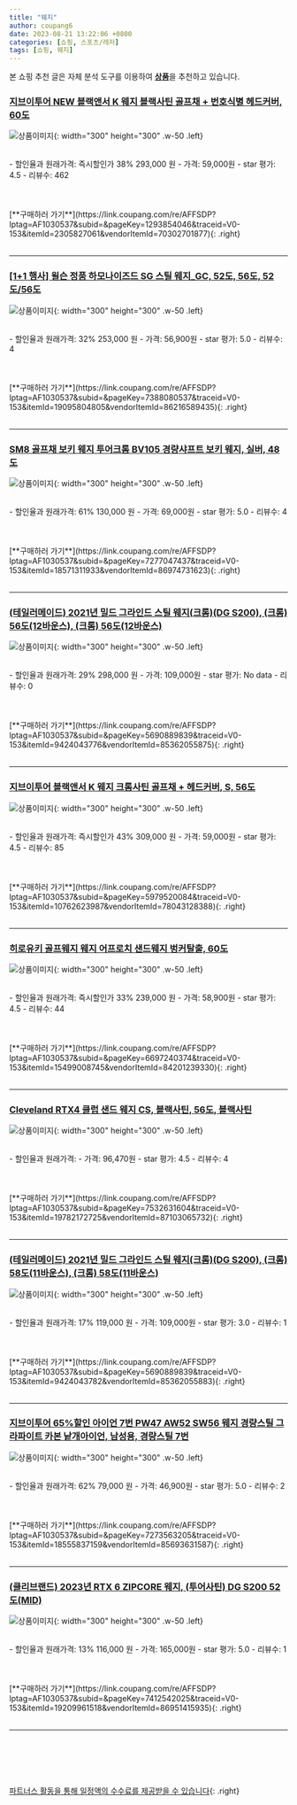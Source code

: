 ```yaml
---
title: "웨지"
author: coupang6
date: 2023-08-21 13:22:06 +0800
categories: [쇼핑, 스포츠/레저]
tags: [쇼핑, 웨지]
---
```


본 쇼핑 추천 글은 자체 분석 도구를 이용하여 [**상품**](https://link.coupang.com/a/bao1ui)을 추천하고 있습니다.

### [지브이투어 NEW 블랙앤서 K 웨지 블랙사틴 골프채 + 번호식별 헤드커버, 60도](https://link.coupang.com/re/AFFSDP?lptag=AF1030537&subid=&pageKey=1293854046&traceid=V0-153&itemId=2305827061&vendorItemId=70302701877)

![상품이미지](https://thumbnail8.coupangcdn.com/thumbnails/remote/230x230ex/image/retail/images/364737348606239-528d2b24-c87b-4803-ba5e-4525a824ab35.jpg){: width="300" height="300" .w-50 .left}


<br>
- 할인율과 원래가격: 즉시할인가 38%  293,000   원
- 가격: 59,000원
- star 평가: 4.5
- 리뷰수: 462
<br>
<br>
<br>
<br>
[**구매하러 가기**](https://link.coupang.com/re/AFFSDP?lptag=AF1030537&subid=&pageKey=1293854046&traceid=V0-153&itemId=2305827061&vendorItemId=70302701877){: .right}
<br>
<br>

---

### [[1+1 행사] 윌슨 정품 하모나이즈드 SG 스틸 웨지_GC, 52도, 56도, 52도/56도](https://link.coupang.com/re/AFFSDP?lptag=AF1030537&subid=&pageKey=7388080537&traceid=V0-153&itemId=19095804805&vendorItemId=86216589435)

![상품이미지](https://thumbnail6.coupangcdn.com/thumbnails/remote/230x230ex/image/vendor_inventory/7dc2/37acd11bdfcd03267e1fa75847c8d546719dcc63f6ecd1af52c64ff5db4b.jpg){: width="300" height="300" .w-50 .left}


<br>
- 할인율과 원래가격: 32%  253,000   원
- 가격: 56,900원
- star 평가: 5.0
- 리뷰수: 4
<br>
<br>
<br>
<br>
[**구매하러 가기**](https://link.coupang.com/re/AFFSDP?lptag=AF1030537&subid=&pageKey=7388080537&traceid=V0-153&itemId=19095804805&vendorItemId=86216589435){: .right}
<br>
<br>

---

### [SM8 골프채 보키 웨지 투어크롬 BV105 경량샤프트 보키 웨지, 실버, 48도](https://link.coupang.com/re/AFFSDP?lptag=AF1030537&subid=&pageKey=7277047437&traceid=V0-153&itemId=18571311933&vendorItemId=86974731623)

![상품이미지](https://thumbnail6.coupangcdn.com/thumbnails/remote/230x230ex/image/vendor_inventory/c750/d3c2ea463986590ae179567ae753a0689eeda1cc5b3cf2aea2514bdf934c.jpg){: width="300" height="300" .w-50 .left}


<br>
- 할인율과 원래가격: 61%  130,000   원
- 가격: 69,000원
- star 평가: 5.0
- 리뷰수: 4
<br>
<br>
<br>
<br>
[**구매하러 가기**](https://link.coupang.com/re/AFFSDP?lptag=AF1030537&subid=&pageKey=7277047437&traceid=V0-153&itemId=18571311933&vendorItemId=86974731623){: .right}
<br>
<br>

---

### [(테일러메이드) 2021년 밀드 그라인드 스틸 웨지(크롬)(DG S200), (크롬) 56도(12바운스), (크롬) 56도(12바운스)](https://link.coupang.com/re/AFFSDP?lptag=AF1030537&subid=&pageKey=5690889839&traceid=V0-153&itemId=9424043776&vendorItemId=85362055875)

![상품이미지](https://thumbnail10.coupangcdn.com/thumbnails/remote/230x230ex/image/vendor_inventory/1431/bc1e3790ebb907621e49ad4db0ddc82c0c16c82d56b30f6b8be2a9c3102b.jpg){: width="300" height="300" .w-50 .left}


<br>
- 할인율과 원래가격: 29%  298,000   원
- 가격: 109,000원
- star 평가: No data
- 리뷰수: 0
<br>
<br>
<br>
<br>
[**구매하러 가기**](https://link.coupang.com/re/AFFSDP?lptag=AF1030537&subid=&pageKey=5690889839&traceid=V0-153&itemId=9424043776&vendorItemId=85362055875){: .right}
<br>
<br>

---

### [지브이투어 블랙앤서 K 웨지 크롬사틴 골프채 + 헤드커버, S, 56도](https://link.coupang.com/re/AFFSDP?lptag=AF1030537&subid=&pageKey=5979520084&traceid=V0-153&itemId=10762623987&vendorItemId=78043128388)

![상품이미지](https://thumbnail9.coupangcdn.com/thumbnails/remote/230x230ex/image/retail/images/364737427301748-271e5dde-7d08-493c-a964-fd2d854852d5.jpg){: width="300" height="300" .w-50 .left}


<br>
- 할인율과 원래가격: 즉시할인가 43%  309,000   원
- 가격: 59,000원
- star 평가: 4.5
- 리뷰수: 85
<br>
<br>
<br>
<br>
[**구매하러 가기**](https://link.coupang.com/re/AFFSDP?lptag=AF1030537&subid=&pageKey=5979520084&traceid=V0-153&itemId=10762623987&vendorItemId=78043128388){: .right}
<br>
<br>

---

### [히로유키 골프웨지 웨지 어프로치 샌드웨지 벙커탈출, 60도](https://link.coupang.com/re/AFFSDP?lptag=AF1030537&subid=&pageKey=6697240374&traceid=V0-153&itemId=15499008745&vendorItemId=84201239330)

![상품이미지](https://thumbnail6.coupangcdn.com/thumbnails/remote/230x230ex/image/vendor_inventory/ba89/484232ecaee3eeeb674b68662fbc430e290192b19f7e7acb8608a333f018.jpg){: width="300" height="300" .w-50 .left}


<br>
- 할인율과 원래가격: 즉시할인가 33%  239,000   원
- 가격: 58,900원
- star 평가: 4.5
- 리뷰수: 44
<br>
<br>
<br>
<br>
[**구매하러 가기**](https://link.coupang.com/re/AFFSDP?lptag=AF1030537&subid=&pageKey=6697240374&traceid=V0-153&itemId=15499008745&vendorItemId=84201239330){: .right}
<br>
<br>

---

### [Cleveland RTX4 클럽 샌드 웨지 CS, 블랙사틴, 56도, 블랙사틴](https://link.coupang.com/re/AFFSDP?lptag=AF1030537&subid=&pageKey=7532631604&traceid=V0-153&itemId=19782172725&vendorItemId=87103065732)

![상품이미지](https://thumbnail8.coupangcdn.com/thumbnails/remote/230x230ex/image/vendor_inventory/7329/5618af11a8252ad1c258488c79c39582c254f80a3bb501991e9bde0b2a0b.jpg){: width="300" height="300" .w-50 .left}


<br>
- 할인율과 원래가격: 
- 가격: 96,470원
- star 평가: 4.5
- 리뷰수: 4
<br>
<br>
<br>
<br>
[**구매하러 가기**](https://link.coupang.com/re/AFFSDP?lptag=AF1030537&subid=&pageKey=7532631604&traceid=V0-153&itemId=19782172725&vendorItemId=87103065732){: .right}
<br>
<br>

---

### [(테일러메이드) 2021년 밀드 그라인드 스틸 웨지(크롬)(DG S200), (크롬) 58도(11바운스), (크롬) 58도(11바운스)](https://link.coupang.com/re/AFFSDP?lptag=AF1030537&subid=&pageKey=5690889839&traceid=V0-153&itemId=9424043782&vendorItemId=85362055883)

![상품이미지](https://thumbnail10.coupangcdn.com/thumbnails/remote/230x230ex/image/vendor_inventory/1431/bc1e3790ebb907621e49ad4db0ddc82c0c16c82d56b30f6b8be2a9c3102b.jpg){: width="300" height="300" .w-50 .left}


<br>
- 할인율과 원래가격: 17%  119,000   원
- 가격: 109,000원
- star 평가: 3.0
- 리뷰수: 1
<br>
<br>
<br>
<br>
[**구매하러 가기**](https://link.coupang.com/re/AFFSDP?lptag=AF1030537&subid=&pageKey=5690889839&traceid=V0-153&itemId=9424043782&vendorItemId=85362055883){: .right}
<br>
<br>

---

### [지브이투어 65%할인 아이언 7번 PW47 AW52 SW56 웨지 경량스틸 그라파이트 카본 낱개아이언, 남성용, 경량스틸 7번](https://link.coupang.com/re/AFFSDP?lptag=AF1030537&subid=&pageKey=7273563205&traceid=V0-153&itemId=18555837159&vendorItemId=85693631587)

![상품이미지](https://thumbnail9.coupangcdn.com/thumbnails/remote/230x230ex/image/vendor_inventory/db4e/2d2f8f58dc1c002552abc08a412ce4c9925524eb49b7434b16f7ef37edd8.jpg){: width="300" height="300" .w-50 .left}


<br>
- 할인율과 원래가격: 62%  79,000   원
- 가격: 46,900원
- star 평가: 5.0
- 리뷰수: 2
<br>
<br>
<br>
<br>
[**구매하러 가기**](https://link.coupang.com/re/AFFSDP?lptag=AF1030537&subid=&pageKey=7273563205&traceid=V0-153&itemId=18555837159&vendorItemId=85693631587){: .right}
<br>
<br>

---

### [(클리브랜드) 2023년 RTX 6 ZIPCORE 웨지, (투어사틴) DG S200 52도(MID)](https://link.coupang.com/re/AFFSDP?lptag=AF1030537&subid=&pageKey=7412542025&traceid=V0-153&itemId=19209961518&vendorItemId=86951415935)

![상품이미지](https://thumbnail10.coupangcdn.com/thumbnails/remote/230x230ex/image/vendor_inventory/30bb/eaa03b47517dd7959c295031202271abf85cd3872bb5230ca0fdeb4d1e98.jpg){: width="300" height="300" .w-50 .left}


<br>
- 할인율과 원래가격: 13%  116,000   원
- 가격: 165,000원
- star 평가: 5.0
- 리뷰수: 1
<br>
<br>
<br>
<br>
[**구매하러 가기**](https://link.coupang.com/re/AFFSDP?lptag=AF1030537&subid=&pageKey=7412542025&traceid=V0-153&itemId=19209961518&vendorItemId=86951415935){: .right}
<br>
<br>

---
<br><br><br><br><br> [파트너스 활동을 통해 일정액의 수수료를 제공받을 수 있습니다](https://link.coupang.com/a/bao1ui){: .right}